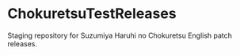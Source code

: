 # ChokuretsuTestReleases
Staging repository for Suzumiya Haruhi no Chokuretsu English patch releases.
